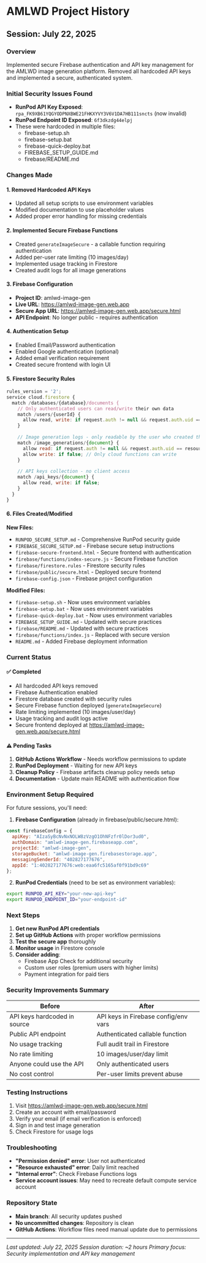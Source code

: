 # AMLWD Project History

## Session: July 22, 2025

### Overview
Implemented secure Firebase authentication and API key management for the AMLWD image generation platform. Removed all hardcoded API keys and implemented a secure, authenticated system.

### Initial Security Issues Found
- **RunPod API Key Exposed**: `rpa_FK9XB61YQGYODPNXBWE21FHKXYVY3V6V1DA7HB111sncts` (now invalid)
- **RunPod Endpoint ID Exposed**: `6f3dkzdg44elpj`
- These were hardcoded in multiple files:
  - firebase-setup.sh
  - firebase-setup.bat
  - firebase-quick-deploy.bat
  - FIREBASE_SETUP_GUIDE.md
  - firebase/README.md

### Changes Made

#### 1. **Removed Hardcoded API Keys**
- Updated all setup scripts to use environment variables
- Modified documentation to use placeholder values
- Added proper error handling for missing credentials

#### 2. **Implemented Secure Firebase Functions**
- Created `generateImageSecure` - a callable function requiring authentication
- Added per-user rate limiting (10 images/day)
- Implemented usage tracking in Firestore
- Created audit logs for all image generations

#### 3. **Firebase Configuration**
- **Project ID**: amlwd-image-gen
- **Live URL**: https://amlwd-image-gen.web.app
- **Secure App URL**: https://amlwd-image-gen.web.app/secure.html
- **API Endpoint**: No longer public - requires authentication

#### 4. **Authentication Setup**
- Enabled Email/Password authentication
- Enabled Google authentication (optional)
- Added email verification requirement
- Created secure frontend with login UI

#### 5. **Firestore Security Rules**
```javascript
rules_version = '2';
service cloud.firestore {
  match /databases/{database}/documents {
    // Only authenticated users can read/write their own data
    match /users/{userId} {
      allow read, write: if request.auth != null && request.auth.uid == userId;
    }
    
    // Image generation logs - only readable by the user who created them
    match /image_generations/{document} {
      allow read: if request.auth != null && request.auth.uid == resource.data.userId;
      allow write: if false; // Only cloud functions can write
    }
    
    // API keys collection - no client access
    match /api_keys/{document} {
      allow read, write: if false;
    }
  }
}
```

#### 6. **Files Created/Modified**

**New Files:**
- `RUNPOD_SECURE_SETUP.md` - Comprehensive RunPod security guide
- `FIREBASE_SECURE_SETUP.md` - Firebase secure setup instructions
- `firebase-secure-frontend.html` - Secure frontend with authentication
- `firebase/functions/index-secure.js` - Secure Firebase function
- `firebase/firestore.rules` - Firestore security rules
- `firebase/public/secure.html` - Deployed secure frontend
- `firebase-config.json` - Firebase project configuration

**Modified Files:**
- `firebase-setup.sh` - Now uses environment variables
- `firebase-setup.bat` - Now uses environment variables
- `firebase-quick-deploy.bat` - Now uses environment variables
- `FIREBASE_SETUP_GUIDE.md` - Updated with secure practices
- `firebase/README.md` - Updated with secure practices
- `firebase/functions/index.js` - Replaced with secure version
- `README.md` - Added Firebase deployment information

### Current Status

#### ✅ Completed
- All hardcoded API keys removed
- Firebase Authentication enabled
- Firestore database created with security rules
- Secure Firebase function deployed (`generateImageSecure`)
- Rate limiting implemented (10 images/user/day)
- Usage tracking and audit logs active
- Secure frontend deployed at https://amlwd-image-gen.web.app/secure.html

#### ⚠️ Pending Tasks
1. **GitHub Actions Workflow** - Needs workflow permissions to update
2. **RunPod Deployment** - Waiting for new API keys
3. **Cleanup Policy** - Firebase artifacts cleanup policy needs setup
4. **Documentation** - Update main README with authentication flow

### Environment Setup Required

For future sessions, you'll need:

1. **Firebase Configuration** (already in firebase/public/secure.html):
```javascript
const firebaseConfig = {
  apiKey: "AIzaSyBcNvNxNOLW8zVzgO1OhNFzfr0lDor3ud0",
  authDomain: "amlwd-image-gen.firebaseapp.com",
  projectId: "amlwd-image-gen",
  storageBucket: "amlwd-image-gen.firebasestorage.app",
  messagingSenderId: "402827177676",
  appId: "1:402827177676:web:eaa6fc5165af0f91bd9c69"
};
```

2. **RunPod Credentials** (need to be set as environment variables):
```bash
export RUNPOD_API_KEY="your-new-api-key"
export RUNPOD_ENDPOINT_ID="your-endpoint-id"
```

### Next Steps

1. **Get new RunPod API credentials**
2. **Set up GitHub Actions** with proper workflow permissions
3. **Test the secure app** thoroughly
4. **Monitor usage** in Firestore console
5. **Consider adding**:
   - Firebase App Check for additional security
   - Custom user roles (premium users with higher limits)
   - Payment integration for paid tiers

### Security Improvements Summary

| Before | After |
|--------|-------|
| API keys hardcoded in source | API keys in Firebase config/env vars |
| Public API endpoint | Authenticated callable function |
| No usage tracking | Full audit trail in Firestore |
| No rate limiting | 10 images/user/day limit |
| Anyone could use the API | Only authenticated users |
| No cost control | Per-user limits prevent abuse |

### Testing Instructions

1. Visit https://amlwd-image-gen.web.app/secure.html
2. Create an account with email/password
3. Verify your email (if email verification is enforced)
4. Sign in and test image generation
5. Check Firestore for usage logs

### Troubleshooting

- **"Permission denied" error**: User not authenticated
- **"Resource exhausted" error**: Daily limit reached
- **"Internal error"**: Check Firebase Functions logs
- **Service account issues**: May need to recreate default compute service account

### Repository State

- **Main branch**: All security updates pushed
- **No uncommitted changes**: Repository is clean
- **GitHub Actions**: Workflow files need manual update due to permissions

---

*Last updated: July 22, 2025*
*Session duration: ~2 hours*
*Primary focus: Security implementation and API key management*